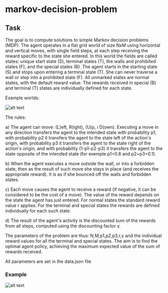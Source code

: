 # markov-decision-problem
## Task
The goal is to compute solutions to simple Markov decision problems (MDP). The agent operates in a flat grid world of size NxM using horizontal and vertical moves, with single field steps, at each step receiving the reward specific to the state she entered. In this world the fields are called states: unique start state (S), terminal states (T), the walls and prohibited states (F), and the special states (B). The agent starts in the starting state (S) and stops upon entering a terminal state (T). She can never traverse a wall or step into a prohibited state (F). All unmarked states are normal states, with the default reward value. The rewards received in special (B) and terminal (T) states are individually defined for each state. 

Example worlds:

![alt text](https://github.com/miclas/markov-decision-process/blob/master/screenshots/screenshot.PNG)

The rules:

a) The agent can move: (L)eft, R(ight), (U)p, i D(own). Executing a move in any direction transfers the agent to the intended state             with probability p1, with probability p2 it transfers the agent to the state left of the action's origin, with probability p3 it transfers the agent to the state right of the action's origin, and with probability (1-p1-p2-p3) it transfers the agent to the    state opposite of the intended state (for exemple p1=0.8 and p2=p3=0.1).

b) When the agent executes a move outside the wall, or into a forbidden state, then as the result of such move she stays in place (and receives the appropriate reward). It is as if she bounced off the walls and forbidden states. 

c) Each move causes the agent to receive a reward (if negative, it can be considered to be the cost of a move). The value of the reward depends on the state the agent has just entered. For normal states the standard reward value r applies. For the terminal and special states the rewards are defined individually for each such state. 

d) The result of the agent's activity is the discounted sum of the rewards from all steps, computed using the discounting factor γ.

The parameters of the problem are thus: N,M,p1,p2,p3,r,γ and the individual reward values for all the terminal and special states.
The aim is to find the optimal agent policy, achieving the maximum expected value of the sum of rewards received. 

All parameters are set in the data.json file

### Example
![alt text](https://github.com/miclas/markov-decision-process/blob/master/screenshots/screenshot1.PNG)

